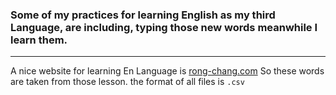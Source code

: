 
### Some of my practices for learning English as my third Language, are including, typing those new words meanwhile I learn them.  
  
---  
  
A nice website for learning En Language is [rong-chang.com](http://rong-chang.com/)
So these words are taken from those lesson.
the format of all files is `.csv`